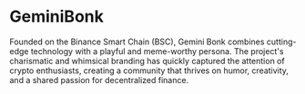 # GeminiBonk
Founded on the Binance Smart Chain (BSC), Gemini Bonk combines cutting-edge technology with a playful and meme-worthy persona. The project's charismatic and whimsical branding has quickly captured the attention of crypto enthusiasts, creating a community that thrives on humor, creativity, and a shared passion for decentralized finance.
